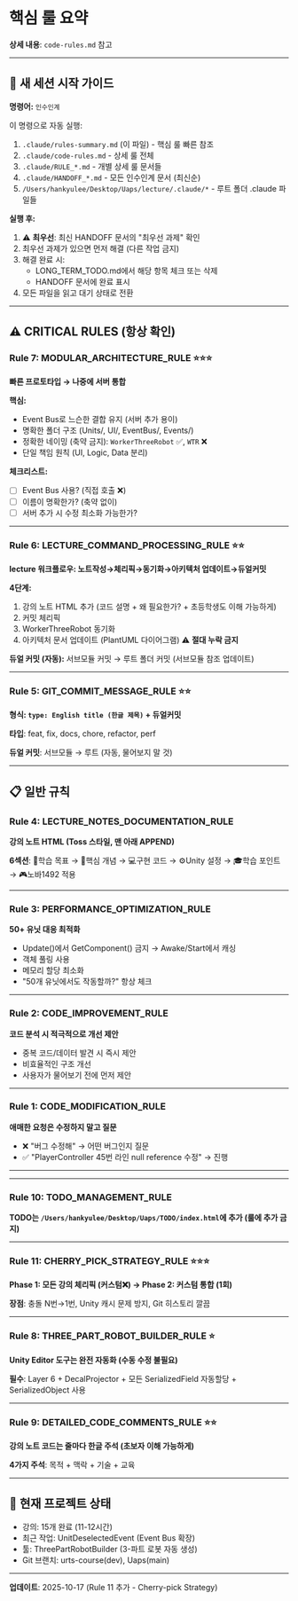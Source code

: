# 핵심 룰 요약

**상세 내용**: `code-rules.md` 참고

---

## 🚀 새 세션 시작 가이드

**명령어:** `인수인계`

이 명령으로 자동 실행:
1. `.claude/rules-summary.md` (이 파일) - 핵심 룰 빠른 참조
2. `.claude/code-rules.md` - 상세 룰 전체
3. `.claude/RULE_*.md` - 개별 상세 룰 문서들
4. `.claude/HANDOFF_*.md` - 모든 인수인계 문서 (최신순)
5. `/Users/hankyulee/Desktop/Uaps/lecture/.claude/*` - 루트 폴더 .claude 파일들

**실행 후:**
1. ⚠️ **최우선**: 최신 HANDOFF 문서의 "최우선 과제" 확인
2. 최우선 과제가 있으면 먼저 해결 (다른 작업 금지)
3. 해결 완료 시:
   - LONG_TERM_TODO.md에서 해당 항목 체크 또는 삭제
   - HANDOFF 문서에 완료 표시
4. 모든 파일을 읽고 대기 상태로 전환

---

## ⚠️ CRITICAL RULES (항상 확인)

### Rule 7: MODULAR_ARCHITECTURE_RULE ⭐⭐⭐
**빠른 프로토타입 → 나중에 서버 통합**

**핵심:**
- Event Bus로 느슨한 결합 유지 (서버 추가 용이)
- 명확한 폴더 구조 (Units/, UI/, EventBus/, Events/)
- 정확한 네이밍 (축약 금지): `WorkerThreeRobot` ✅, `WTR` ❌
- 단일 책임 원칙 (UI, Logic, Data 분리)

**체크리스트:**
- [ ] Event Bus 사용? (직접 호출 ❌)
- [ ] 이름이 명확한가? (축약 없이)
- [ ] 서버 추가 시 수정 최소화 가능한가?

---

### Rule 6: LECTURE_COMMAND_PROCESSING_RULE ⭐⭐
**lecture 워크플로우: 노트작성→체리픽→동기화→아키텍처 업데이트→듀얼커밋**

**4단계:**
1. 강의 노트 HTML 추가 (코드 설명 + 왜 필요한가? + 초등학생도 이해 가능하게)
2. 커밋 체리픽
3. WorkerThreeRobot 동기화
4. 아키텍처 문서 업데이트 (PlantUML 다이어그램) ⚠️ **절대 누락 금지**

**듀얼 커밋 (자동):**
서브모듈 커밋 → 루트 폴더 커밋 (서브모듈 참조 업데이트)

---

### Rule 5: GIT_COMMIT_MESSAGE_RULE ⭐⭐
**형식: `type: English title (한글 제목)` + 듀얼커밋**

**타입**: feat, fix, docs, chore, refactor, perf

**듀얼 커밋**: 서브모듈 → 루트 (자동, 물어보지 말 것)

---

## 📋 일반 규칙

### Rule 4: LECTURE_NOTES_DOCUMENTATION_RULE
**강의 노트 HTML (Toss 스타일, 맨 아래 APPEND)**

**6섹션**: 🎯학습 목표 → 📝핵심 개념 → 💻구현 코드 → ⚙️Unity 설정 → 🎓학습 포인트 → 🎮노바1492 적용

---

### Rule 3: PERFORMANCE_OPTIMIZATION_RULE
**50+ 유닛 대응 최적화**

- Update()에서 GetComponent() 금지 → Awake/Start에서 캐싱
- 객체 풀링 사용
- 메모리 할당 최소화
- "50개 유닛에서도 작동할까?" 항상 체크

---

### Rule 2: CODE_IMPROVEMENT_RULE
**코드 분석 시 적극적으로 개선 제안**

- 중복 코드/데이터 발견 시 즉시 제안
- 비효율적인 구조 개선
- 사용자가 물어보기 전에 먼저 제안

---

### Rule 1: CODE_MODIFICATION_RULE
**애매한 요청은 수정하지 말고 질문**

- ❌ "버그 수정해" → 어떤 버그인지 질문
- ✅ "PlayerController 45번 라인 null reference 수정" → 진행

---

---

### Rule 10: TODO_MANAGEMENT_RULE
**TODO는 `/Users/hankyulee/Desktop/Uaps/TODO/index.html`에 추가 (룰에 추가 금지)**

---

### Rule 11: CHERRY_PICK_STRATEGY_RULE ⭐⭐⭐
**Phase 1: 모든 강의 체리픽 (커스텀❌) → Phase 2: 커스텀 통합 (1회)**

**장점**: 충돌 N번→1번, Unity 캐시 문제 방지, Git 히스토리 깔끔

---

### Rule 8: THREE_PART_ROBOT_BUILDER_RULE ⭐
**Unity Editor 도구는 완전 자동화 (수동 수정 불필요)**

**필수**: Layer 6 + DecalProjector + 모든 SerializedField 자동할당 + SerializedObject 사용

---

### Rule 9: DETAILED_CODE_COMMENTS_RULE ⭐⭐
**강의 노트 코드는 줄마다 한글 주석 (초보자 이해 가능하게)**

**4가지 주석**: 목적 + 맥락 + 기술 + 교육

---

## 🚀 현재 프로젝트 상태
- 강의: 15개 완료 (11-12시간)
- 최근 작업: UnitDeselectedEvent (Event Bus 확장)
- 툴: ThreePartRobotBuilder (3-파트 로봇 자동 생성)
- Git 브랜치: urts-course(dev), Uaps(main)

---

**업데이트**: 2025-10-17 (Rule 11 추가 - Cherry-pick Strategy)
